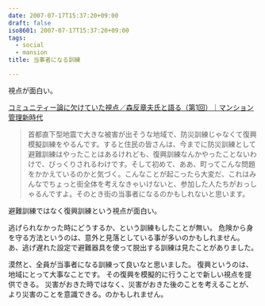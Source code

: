 ```yaml
---
date: 2007-07-17T15:37:20+09:00
draft: false
iso8601: 2007-07-17T15:37:20+09:00
tags:
  - social
  - mansion
title: 当事者になる訓練

---
```


視点が面白い。

<a title="コミュニティー論に欠けていた視点／森反章夫氏と語る（第1回）｜マンション管理新時代" href="http://kenplatz.nikkeibp.co.jp/article/mansion/20070412/506737/">コミュニティー論に欠けていた視点／森反章夫氏と語る（第1回）｜マンション管理新時代</a>

<blockquote>首都直下型地震で大きな被害が出そうな地域で、防災訓練じゃなくて復興模擬訓練をやるんです。すると住民の皆さんは、今までに防災訓練として避難訓練はやったことはあるけれども、復興訓練なんかやったことないわけで、びっくりされるわけです。そして初めて、ああ、町ってこんな問題をかかえているのかと気づく。こんなことが起こったら大変だ、これはみんなでちょっと街全体を考えなきゃいけないと、参加した人たちがおっしゃるんですよ。そのとき街の当事者になるのかもしれないと思います。</blockquote>

避難訓練ではなく復興訓練という視点が面白い。

逃げられなかった時にどうするか、という訓練もしたことが無い。
危険から身を守る方法というのは、意外と見落としている事が多いのかもしれません。
あ、逃げ遅れた設定で避難器具を使って脱出する訓練は見たことがありました。

漠然と、全員が当事者になる訓練って良いなと思いました。
復興というのは、地域にとって大事なことです。
その復興を模擬的に行うことで新しい視点を提供できる。
災害がおきた時ではなく、災害がおきた後のことを考えることが、より災害のことを意識できる。のかもしれません。
